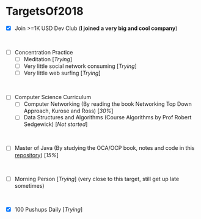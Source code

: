 # TargetsOf2018

* [X] Join >=1K USD Dev Club (**I joined a very big and cool company**)
<br/>

* [ ] Concentration Practice
    * [ ] Meditation [_Trying_]
    * [ ] Very little social network consuming [_Trying_]
    * [ ] Very little web surfing [_Trying_]
<br/>

* [ ] Computer Science Curriculum
    * [ ] Computer Networking (By reading the book Networking Top Down Approach, Kurose and Ross) [_30%_]
    * [ ] Data Structures and Algorithms (Course Algorithms by Prof Robert Sedgewick) [_Not started_]
<br/>

* [ ] Master of Java (By studying the OCA/OCP book, notes and code in this [repository](https://github.com/VanTamNguyen/LearningJava)) [_15%_]
<br/>

* [ ] Morning Person [_Trying_] (very close to this target, still get up late sometimes)
<br/>

* [X] 100 Pushups Daily [_Trying_]
